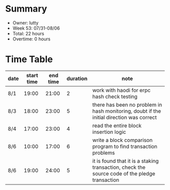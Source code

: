 # Summary

* Owner: lutty
* Week 53: 07/31-08/06
* Total: 22 hours
* Overtime: 0 hours

# Time Table

| date | start time | end time | duration | note                                                                                          |
|------|------------|----------|----------|-----------------------------------------------------------------------------------------------|
| 8/1  | 19:00      | 21:00    | 2        | work with haodi for erpc hash check testing                                                   |
| 8/3  | 18:00      | 23:00    | 5        | there has been no problem in hash monitoring, doubt if the initial direction was correct      |
| 8/4  | 17:00      | 23:00    | 4        | read the entire block insertion logic                                                         |
| 8/6  | 10:00      | 17:00    | 6        | write a block comparison program to find transaction problems                                 |
| 8/6  | 19:00      | 24:00    | 5        | it is found that it is a staking transaction, check the source code of the pledge transaction |